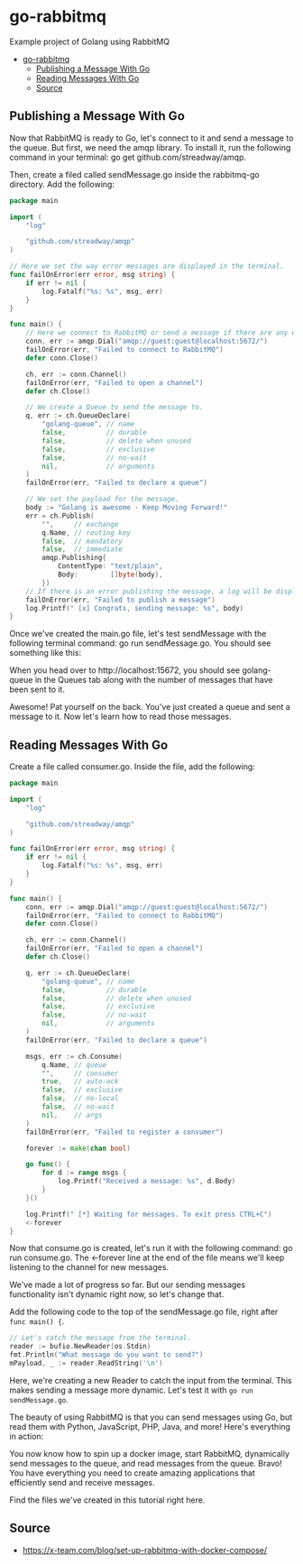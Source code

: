# go-rabbitmq
Example project of Golang using RabbitMQ

- [go-rabbitmq](#go-rabbitmq)
  - [Publishing a Message With Go](#publishing-a-message-with-go)
  - [Reading Messages With Go](#reading-messages-with-go)
  - [Source](#source)


## Publishing a Message With Go
Now that RabbitMQ is ready to Go, let's connect to it and send a message to the queue. But first, we need the amqp library. To install it, run the following command in your terminal: go get github.com/streadway/amqp.

Then, create a filed called sendMessage.go inside the rabbitmq-go directory. Add the following:

```go
package main

import (
	"log"

	"github.com/streadway/amqp"
)

// Here we set the way error messages are displayed in the terminal.
func failOnError(err error, msg string) {
	if err != nil {
		log.Fatalf("%s: %s", msg, err)
	}
}

func main() {
	// Here we connect to RabbitMQ or send a message if there are any errors connecting.
	conn, err := amqp.Dial("amqp://guest:guest@localhost:5672/")
	failOnError(err, "Failed to connect to RabbitMQ")
	defer conn.Close()

	ch, err := conn.Channel()
	failOnError(err, "Failed to open a channel")
	defer ch.Close()

	// We create a Queue to send the message to.
	q, err := ch.QueueDeclare(
		"golang-queue", // name
		false,          // durable
		false,          // delete when unused
		false,          // exclusive
		false,          // no-wait
		nil,            // arguments
	)
	failOnError(err, "Failed to declare a queue")

	// We set the payload for the message.
	body := "Golang is awesome - Keep Moving Forward!"
	err = ch.Publish(
		"",     // exchange
		q.Name, // routing key
		false,  // mandatory
		false,  // immediate
		amqp.Publishing{
			ContentType: "text/plain",
			Body:        []byte(body),
		})
	// If there is an error publishing the message, a log will be displayed in the terminal.
	failOnError(err, "Failed to publish a message")
	log.Printf(" [x] Congrats, sending message: %s", body)
}
```

Once we've created the main.go file, let's test sendMessage with the following terminal command: go run sendMessage.go. You should see something like this:

When you head over to http://localhost:15672, you should see golang-queue in the Queues tab along with the number of messages that have been sent to it.

Awesome! Pat yourself on the back. You've just created a queue and sent a message to it. Now let's learn how to read those messages.

## Reading Messages With Go
Create a file called consumer.go. Inside the file, add the following:

```go
package main

import (
	"log"

	"github.com/streadway/amqp"
)

func failOnError(err error, msg string) {
	if err != nil {
		log.Fatalf("%s: %s", msg, err)
	}
}

func main() {
	conn, err := amqp.Dial("amqp://guest:guest@localhost:5672/")
	failOnError(err, "Failed to connect to RabbitMQ")
	defer conn.Close()

	ch, err := conn.Channel()
	failOnError(err, "Failed to open a channel")
	defer ch.Close()

	q, err := ch.QueueDeclare(
		"golang-queue", // name
		false,          // durable
		false,          // delete when unused
		false,          // exclusive
		false,          // no-wait
		nil,            // arguments
	)
	failOnError(err, "Failed to declare a queue")

	msgs, err := ch.Consume(
		q.Name, // queue
		"",     // consumer
		true,   // auto-ack
		false,  // exclusive
		false,  // no-local
		false,  // no-wait
		nil,    // args
	)
	failOnError(err, "Failed to register a consumer")

	forever := make(chan bool)

	go func() {
		for d := range msgs {
			log.Printf("Received a message: %s", d.Body)
		}
	}()

	log.Printf(" [*] Waiting for messages. To exit press CTRL+C")
	<-forever
}
```

Now that consume.go is created, let's run it with the following command: go run consume.go. The <-forever line at the end of the file means we'll keep listening to the channel for new messages.

We've made a lot of progress so far. But our sending messages functionality isn't dynamic right now, so let's change that.

Add the following code to the top of the sendMessage.go file, right after `func main() {`.

```go
// Let's catch the message from the terminal.
reader := bufio.NewReader(os.Stdin)
fmt.Println("What message do you want to send?")
mPayload, _ := reader.ReadString('\n')
```

Here, we're creating a new Reader to catch the input from the terminal. This makes sending a message more dynamic. Let's test it with `go run sendMessage.go`.

The beauty of using RabbitMQ is that you can send messages using Go, but read them with Python, JavaScript, PHP, Java, and more! Here's everything in action:

You now know how to spin up a docker image, start RabbitMQ, dynamically send messages to the queue, and read messages from the queue. Bravo! You have everything you need to create amazing applications that efficiently send and receive messages.

Find the files we've created in this tutorial right here.

## Source
- https://x-team.com/blog/set-up-rabbitmq-with-docker-compose/